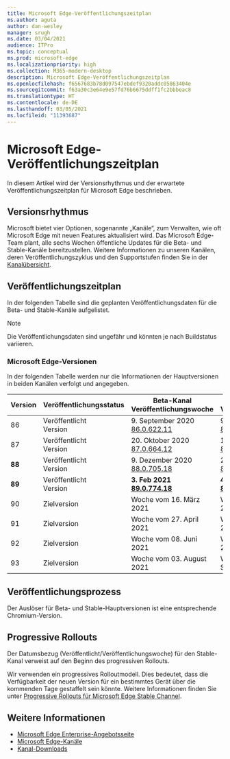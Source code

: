 ```yaml
---
title: Microsoft Edge-Veröffentlichungszeitplan
ms.author: aguta
author: dan-wesley
manager: srugh
ms.date: 03/04/2021
audience: ITPro
ms.topic: conceptual
ms.prod: microsoft-edge
ms.localizationpriority: high
ms.collection: M365-modern-desktop
description: Microsoft Edge-Veröffentlichungszeitplan
ms.openlocfilehash: f6567683b78d097547ebdef9320addc05863404e
ms.sourcegitcommit: f63a30c3e64e9e57fd76b6675ddff1fc2bbbeac8
ms.translationtype: HT
ms.contentlocale: de-DE
ms.lasthandoff: 03/05/2021
ms.locfileid: "11393687"
---
```

# <a name="microsoft-edge-release-schedule"></a>Microsoft Edge-Veröffentlichungszeitplan

In diesem Artikel wird der Versionsrhythmus und der erwartete Veröffentlichungszeitplan für Microsoft Edge beschrieben.

## <a name="release-cadence"></a>Versionsrhythmus

Microsoft bietet vier Optionen, sogenannte „Kanäle“, zum Verwalten, wie oft Microsoft Edge mit neuen Features aktualisiert wird. Das Microsoft Edge-Team plant, alle sechs Wochen öffentliche Updates für die Beta- und Stable-Kanäle bereitzustellen. Weitere Informationen zu unseren Kanälen, deren Veröffentlichungszyklus und den Supportstufen finden Sie in der [Kanalübersicht](https://docs.microsoft.com/DeployEdge/microsoft-edge-channels#channel-overview).

## <a name="release-schedule"></a>Veröffentlichungszeitplan

In der folgenden Tabelle sind die geplanten Veröffentlichungsdaten für die Beta- und Stable-Kanäle aufgelistet.

> [!NOTE]
> Die Veröffentlichungsdaten sind ungefähr und könnten je nach Buildstatus variieren.

### <a name="microsoft-edge-releases"></a>Microsoft Edge-Versionen

In der folgenden Tabelle werden nur die Informationen der Hauptversionen in beiden Kanälen verfolgt und angegeben.

| Version | Veröffentlichungsstatus | Beta-Kanal<br>Veröffentlichungswoche | Stable-Kanal<br>Veröffentlichungswoche |
|---------|-----|------|--------|
| 86 | Veröffentlicht<br>Version | 9. September 2020<br>[86.0.622.11](https://docs.microsoft.com/deployedge/microsoft-edge-relnote-archive-beta-channel#version-86062211-september-9) | 9. Oktober 2020<br>[86.0.622.38](https://docs.microsoft.com/deployedge/microsoft-edge-relnote-stable-channel#version-86062238-october-9) |
| 87 | Veröffentlicht<br>Version | 20. Oktober 2020<br>[87.0.664.12](https://docs.microsoft.com/deployedge/microsoft-edge-relnote-beta-channel#version-87066412-october-20) | 19. November 2020<br>[87.0.664.41](https://docs.microsoft.com/deployedge/microsoft-edge-relnote-stable-channel#version-87066441-november-19) |
| **88** | Veröffentlicht<br>Version | 9. Dezember 2020<br>[88.0.705.18](https://docs.microsoft.com/deployedge/microsoft-edge-relnote-beta-channel#version-88070518-december-9) | 21. Januar 2021<br>[88.0.705.50](https://docs.microsoft.com/deployedge/microsoft-edge-relnote-stable-channel#version-88070550-january-21)|
| **89** | Veröffentlicht<br>Version | **3. Feb 2021**<br>**[89.0.774.18](https://docs.microsoft.com/deployedge/microsoft-edge-relnote-beta-channel#version-89077418-february-3)** | **4. März 2021**<br>**[89.0.774.45](https://docs.microsoft.com/deployedge/microsoft-edge-relnote-stable-channel#version-89077445-march-21)** |
| 90 | Zielversion | Woche vom 16. März 2021 | Woche vom 15. April 2021 |
| 91 | Zielversion | Woche vom 27. April 2021 | Woche vom 27. Mai 2021 |
| 92 | Zielversion | Woche vom 08. Juni 2021 | Woche vom 22. Juli 2021 |
| 93 | Zielversion | Woche vom 03. August 2021 | Woche vom 02. September 2021 |

## <a name="release-process"></a>Veröffentlichungsprozess

Der Auslöser für Beta- und Stable-Hauptversionen ist eine entsprechende Chromium-Version.

## <a name="progressive-rollouts"></a>Progressive Rollouts

Der Datumsbezug (Veröffentlicht/Veröffentlichungswoche) für den Stable-Kanal verweist auf den Beginn des progressiven Rollouts.

Wir verwenden ein progressives Rolloutmodell. Dies bedeutet, dass die Verfügbarkeit der neuen Version für ein bestimmtes Gerät über die kommenden Tage gestaffelt sein könnte. Weitere Informationen finden Sie unter [Progressive Rollouts für Microsoft Edge Stable Channel](microsoft-edge-update-progressive-rollout.md).

## <a name="see-also"></a>Weitere Informationen

- [Microsoft Edge Enterprise-Angebotsseite](https://aka.ms/EdgeEnterprise)
- [Microsoft Edge-Kanäle](microsoft-edge-channels.md)
- [Kanal-Downloads](https://www.microsoft.com/edge/business/download)